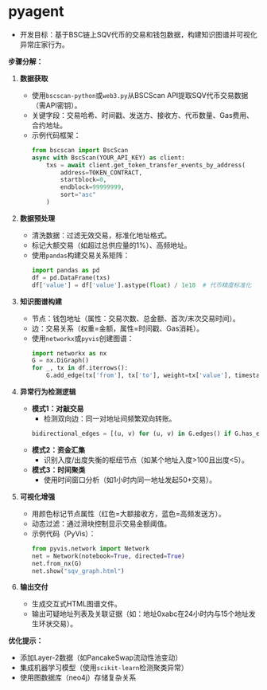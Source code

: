 # pyagent

- 开发目标：基于BSC链上SQV代币的交易和钱包数据，构建知识图谱并可视化异常庄家行为。

**步骤分解：**

1. **数据获取**
   - 使用`bscscan-python`或`web3.py`从BSCScan API提取SQV代币交易数据（需API密钥）。
   - 关键字段：交易哈希、时间戳、发送方、接收方、代币数量、Gas费用、合约地址。
   - 示例代码框架：
     ```python
     from bscscan import BscScan
     async with BscScan(YOUR_API_KEY) as client:
         txs = await client.get_token_transfer_events_by_address(
             address=TOKEN_CONTRACT,
             startblock=0,
             endblock=99999999,
             sort="asc"
         )
     ```

2. **数据预处理**
   - 清洗数据：过滤无效交易，标准化地址格式。
   - 标记大额交易（如超过总供应量的1%）、高频地址。
   - 使用`pandas`构建交易关系矩阵：
     ```python
     import pandas as pd
     df = pd.DataFrame(txs)
     df['value'] = df['value'].astype(float) / 1e18  # 代币精度标准化
     ```

3. **知识图谱构建**
   - 节点：钱包地址（属性：交易次数、总金额、首次/末次交易时间）。
   - 边：交易关系（权重=金额，属性=时间戳、Gas消耗）。
   - 使用`networkx`或`pyvis`创建图谱：
     ```python
     import networkx as nx
     G = nx.DiGraph()
     for _, tx in df.iterrows():
         G.add_edge(tx['from'], tx['to'], weight=tx['value'], timestamp=tx['timeStamp'])
     ```

4. **异常行为检测逻辑**
   - **模式1：对敲交易**
     - 检测双向边：同一对地址间频繁双向转账。
     ```python
     bidirectional_edges = [(u, v) for (u, v) in G.edges() if G.has_edge(v, u)]
     ```
   - **模式2：资金汇集**
     - 识别入度/出度失衡的枢纽节点（如某个地址入度>100且出度<5）。
   - **模式3：时间聚类**
     - 使用时间窗口分析（如1小时内同一地址发起50+交易）。

5. **可视化增强**
   - 用颜色标记节点属性（红色=大额接收方，蓝色=高频发送方）。
   - 动态过滤：通过滑块控制显示交易金额阈值。
   - 示例代码（PyVis）：
     ```python
     from pyvis.network import Network
     net = Network(notebook=True, directed=True)
     net.from_nx(G)
     net.show("sqv_graph.html")
     ```

6. **输出交付**
   - 生成交互式HTML图谱文件。
   - 输出可疑地址列表及关联证据（如：地址0xabc在24小时内与15个地址发生环状交易）。

**优化提示：**
- 添加Layer-2数据（如PancakeSwap流动性池变动）
- 集成机器学习模型（使用`scikit-learn`检测聚类异常）
- 使用图数据库（neo4j）存储复杂关系